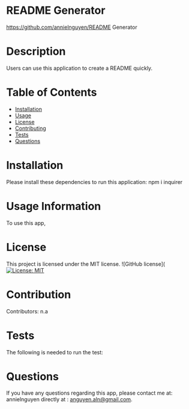 
  # README Generator
  https://github.com/annielnguyen/README Generator
  # Description
  Users can use this application to create a README quickly.
  # Table of Contents 
  * [Installation](#Installation)
  * [Usage](#Usage)
  * [License](#License)
  * [Contributing](#contributing)
  * [Tests](#Tests)
  * [Questions](#Questions)
  
  # Installation
  Please install these dependencies to run this application: npm i inquirer
  
  # Usage Information
  To use this app, 

  # License
  This project is licensed under the MIT license. 
  ![GitHub license]([![License: MIT](https://img.shields.io/badge/License-MIT-yellow.svg)](https://opensource.org/licenses/MIT)

  # Contribution
  ​Contributors: n.a

  # Tests
  The following is needed to run the test: 

  # Questions
  If you have any questions regarding this app, please contact me at: annielnguyen directly at : anguyen.aln@gmail.com.
  